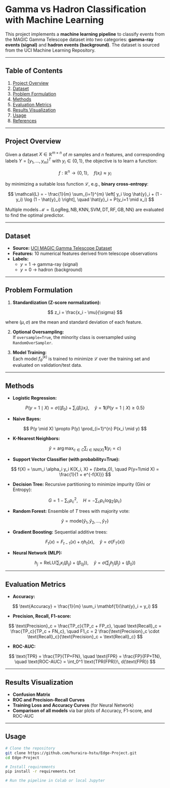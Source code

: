 # Gamma vs Hadron Classification with Machine Learning

This project implements a **machine learning pipeline** to classify events from the MAGIC Gamma Telescope dataset into two categories: **gamma-ray events (signal)** and **hadron events (background)**. The dataset is sourced from the UCI Machine Learning Repository.

---

## Table of Contents
1. [Project Overview](#project-overview)
2. [Dataset](#dataset)
3. [Problem Formulation](#problem-formulation)
4. [Methods](#methods)
5. [Evaluation Metrics](#evaluation-metrics)
6. [Results Visualization](#results-visualization)
7. [Usage](#usage)
8. [References](#references)

---

## Project Overview

Given a dataset $X \in \mathbb{R}^{m \times n}$ of $m$ samples and $n$ features, and corresponding labels $Y = [y_1, ..., y_m]^T$ with $y_i \in \{0,1\}$, the objective is to learn a function:

$$
f: \mathbb{R}^n \rightarrow \{0,1\}, \quad f(x_i) \approx y_i
$$

by minimizing a suitable loss function $\mathcal{L}$, e.g., **binary cross-entropy**:

$$
\mathcal{L} = - \frac{1}{m} \sum_{i=1}^{m} \left[ y_i \log \hat{y}_i + (1 - y_i) \log (1 - \hat{y}_i) \right], \quad \hat{y}_i = P(y_i=1 \mid x_i)
$$

Multiple models $\mathcal{M} = \{ \text{LogReg}, \text{NB}, \text{KNN}, \text{SVM}, \text{DT}, \text{RF}, \text{GB}, \text{NN} \}$ are evaluated to find the optimal predictor.

---

## Dataset

- **Source:** [UCI MAGIC Gamma Telescope Dataset](https://archive.ics.uci.edu/dataset/159/magic+gamma+telescope)  
- **Features:** 10 numerical features derived from telescope observations  
- **Labels:**  
  - $y=1$ → gamma-ray (signal)  
  - $y=0$ → hadron (background)

---

## Problem Formulation

1. **Standardization (Z-score normalization):**

$$
z_i = \frac{x_i - \mu}{\sigma}
$$

where $(\mu, \sigma)$ are the mean and standard deviation of each feature.

2. **Optional Oversampling:**  
If `oversample=True`, the minority class is oversampled using `RandomOverSampler`.

3. **Model Training:**  
Each model $f_\theta^{(k)}$ is trained to minimize $\mathcal{L}$ over the training set and evaluated on validation/test data.

---

## Methods

- **Logistic Regression:**  

$$
P(y=1 \mid X) = \sigma\Big((\beta_0) + \sum_i (\beta_i)x_i \Big), \quad \hat{y} = \mathbf{1}\{P(y=1\mid X) \ge 0.5\}
$$

- **Naive Bayes:**  

$$
P(y \mid X) \propto P(y) \prod_{i=1}^{n} P(x_i \mid y)
$$

- **K-Nearest Neighbors:**  

$$
\hat{y} = \arg\max_{c \in C} \sum_{i \in \text{NN}(X)} \mathbf{1}(y_i = c)
$$

- **Support Vector Classifier (with probability=True):**  

$$
f(X) = \sum_i \alpha_i y_i K(X_i, X) + (\beta_0), \quad P(y=1\mid X) = \frac{1}{1 + e^{-f(X)}}
$$

- **Decision Tree:** Recursive partitioning to minimize impurity (Gini or Entropy):

$$
G = 1 - \sum_c p_c^2, \quad H = - \sum_c p_c \log_2(p_c)
$$

- **Random Forest:** Ensemble of $T$ trees with majority vote:

$$
\hat{y} = \text{mode}\{\hat{y}_1, \hat{y}_2, ..., \hat{y}_T\}
$$

- **Gradient Boosting:** Sequential additive trees:

$$
F_t(x) = F_{t-1}(x) + \eta h_t(x), \quad \hat{y} = \sigma(F_T(x))
$$

- **Neural Network (MLP):**  

$$
h_j = \text{ReLU}\Big(\sum_i x_i (\beta_{ij}) + (\beta_{0j})\Big), \quad
\hat{y} = \sigma\Big(\sum_j h_j (\beta_j) + (\beta_0)\Big)
$$

---

## Evaluation Metrics

- **Accuracy:**  

$$
\text{Accuracy} = \frac{1}{m} \sum_i \mathbf{1}(\hat{y}_i = y_i)
$$

- **Precision, Recall, F1-score:**

$$
\text{Precision}_c = \frac{TP_c}{TP_c + FP_c}, \quad
\text{Recall}_c = \frac{TP_c}{TP_c + FN_c}, \quad
F1_c = 2 \frac{\text{Precision}_c \cdot \text{Recall}_c}{\text{Precision}_c + \text{Recall}_c}
$$

- **ROC-AUC:**

$$
\text{TPR} = \frac{TP}{TP+FN}, \quad
\text{FPR} = \frac{FP}{FP+TN}, \quad
\text{ROC-AUC} = \int_0^1 \text{TPR(FPR)}\, d(\text{FPR})
$$

---

## Results Visualization

- **Confusion Matrix**  
- **ROC and Precision-Recall Curves**  
- **Training Loss and Accuracy Curves** (for Neural Network)  
- **Comparison of all models** via bar plots of Accuracy, F1-score, and ROC-AUC

---

## Usage

```bash
# Clone the repository
git clone https://github.com/huraira-hstu/Edge-Project.git
cd Edge-Project

# Install requirements
pip install -r requirements.txt

# Run the pipeline in Colab or local Jupyter
